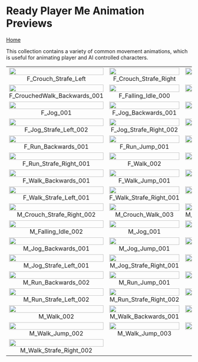 # Ready Player Me Animation Previews

[Home](../../../README.md)

This collection contains a variety of common movement animations, which is useful for animating player and AI controlled characters.

<table style="width: 100%; table-layout: fixed;">
<tr>
<td style="width: 33%;">
<img src="..\..\webp\locomotion\F_Crouch_Strafe_Left.webp" style="width:100%">
<div class="caption" align=middle> F_Crouch_Strafe_Left</div>
</td>
<td style="width: 33%;">
<img src="..\..\webp\locomotion\F_Crouch_Strafe_Right.webp" style="width:100%">
<div class="caption" align=middle> F_Crouch_Strafe_Right</div>
</td>
<td style="width: 33%;">
<img src="..\..\webp\locomotion\F_Crouch_Walk_001.webp" style="width:100%">
<div class="caption" align=middle> F_Crouch_Walk_001</div>
</td>
</tr>
<tr>
<td style="width: 33%;">
<img src="..\..\webp\locomotion\F_CrouchedWalk_Backwards_001.webp" style="width:100%">
<div class="caption" align=middle> F_CrouchedWalk_Backwards_001</div>
</td>
<td style="width: 33%;">
<img src="..\..\webp\locomotion\F_Falling_Idle_000.webp" style="width:100%">
<div class="caption" align=middle> F_Falling_Idle_000</div>
</td>
<td style="width: 33%;">
<img src="..\..\webp\locomotion\F_Falling_Idle_001.webp" style="width:100%">
<div class="caption" align=middle> F_Falling_Idle_001</div>
</td>
</tr>
<tr>
<td style="width: 33%;">
<img src="..\..\webp\locomotion\F_Jog_001.webp" style="width:100%">
<div class="caption" align=middle> F_Jog_001</div>
</td>
<td style="width: 33%;">
<img src="..\..\webp\locomotion\F_Jog_Backwards_001.webp" style="width:100%">
<div class="caption" align=middle> F_Jog_Backwards_001</div>
</td>
<td style="width: 33%;">
<img src="..\..\webp\locomotion\F_Jog_Jump_Small_001.webp" style="width:100%">
<div class="caption" align=middle> F_Jog_Jump_Small_001</div>
</td>
</tr>
<tr>
<td style="width: 33%;">
<img src="..\..\webp\locomotion\F_Jog_Strafe_Left_002.webp" style="width:100%">
<div class="caption" align=middle> F_Jog_Strafe_Left_002</div>
</td>
<td style="width: 33%;">
<img src="..\..\webp\locomotion\F_Jog_Strafe_Right_002.webp" style="width:100%">
<div class="caption" align=middle> F_Jog_Strafe_Right_002</div>
</td>
<td style="width: 33%;">
<img src="..\..\webp\locomotion\F_Run_001.webp" style="width:100%">
<div class="caption" align=middle> F_Run_001</div>
</td>
</tr>
<tr>
<td style="width: 33%;">
<img src="..\..\webp\locomotion\F_Run_Backwards_001.webp" style="width:100%">
<div class="caption" align=middle> F_Run_Backwards_001</div>
</td>
<td style="width: 33%;">
<img src="..\..\webp\locomotion\F_Run_Jump_001.webp" style="width:100%">
<div class="caption" align=middle> F_Run_Jump_001</div>
</td>
<td style="width: 33%;">
<img src="..\..\webp\locomotion\F_Run_Strafe_Left_001.webp" style="width:100%">
<div class="caption" align=middle> F_Run_Strafe_Left_001</div>
</td>
</tr>
<tr>
<td style="width: 33%;">
<img src="..\..\webp\locomotion\F_Run_Strafe_Right_001.webp" style="width:100%">
<div class="caption" align=middle> F_Run_Strafe_Right_001</div>
</td>
<td style="width: 33%;">
<img src="..\..\webp\locomotion\F_Walk_002.webp" style="width:100%">
<div class="caption" align=middle> F_Walk_002</div>
</td>
<td style="width: 33%;">
<img src="..\..\webp\locomotion\F_Walk_003.webp" style="width:100%">
<div class="caption" align=middle> F_Walk_003</div>
</td>
</tr>
<tr>
<td style="width: 33%;">
<img src="..\..\webp\locomotion\F_Walk_Backwards_001.webp" style="width:100%">
<div class="caption" align=middle> F_Walk_Backwards_001</div>
</td>
<td style="width: 33%;">
<img src="..\..\webp\locomotion\F_Walk_Jump_001.webp" style="width:100%">
<div class="caption" align=middle> F_Walk_Jump_001</div>
</td>
<td style="width: 33%;">
<img src="..\..\webp\locomotion\F_Walk_Jump_002.webp" style="width:100%">
<div class="caption" align=middle> F_Walk_Jump_002</div>
</td>
</tr>
<tr>
<td style="width: 33%;">
<img src="..\..\webp\locomotion\F_Walk_Strafe_Left_001.webp" style="width:100%">
<div class="caption" align=middle> F_Walk_Strafe_Left_001</div>
</td>
<td style="width: 33%;">
<img src="..\..\webp\locomotion\F_Walk_Strafe_Right_001.webp" style="width:100%">
<div class="caption" align=middle> F_Walk_Strafe_Right_001</div>
</td>
<td style="width: 33%;">
<img src="..\..\webp\locomotion\M_Crouch_Strafe_Left_002.webp" style="width:100%">
<div class="caption" align=middle> M_Crouch_Strafe_Left_002</div>
</td>
</tr>
<tr>
<td style="width: 33%;">
<img src="..\..\webp\locomotion\M_Crouch_Strafe_Right_002.webp" style="width:100%">
<div class="caption" align=middle> M_Crouch_Strafe_Right_002</div>
</td>
<td style="width: 33%;">
<img src="..\..\webp\locomotion\M_Crouch_Walk_003.webp" style="width:100%">
<div class="caption" align=middle> M_Crouch_Walk_003</div>
</td>
<td style="width: 33%;">
<img src="..\..\webp\locomotion\M_CrouchedWalk_Backwards_002.webp" style="width:100%">
<div class="caption" align=middle> M_CrouchedWalk_Backwards_002</div>
</td>
</tr>
<tr>
<td style="width: 33%;">
<img src="..\..\webp\locomotion\M_Falling_Idle_002.webp" style="width:100%">
<div class="caption" align=middle> M_Falling_Idle_002</div>
</td>
<td style="width: 33%;">
<img src="..\..\webp\locomotion\M_Jog_001.webp" style="width:100%">
<div class="caption" align=middle> M_Jog_001</div>
</td>
<td style="width: 33%;">
<img src="..\..\webp\locomotion\M_Jog_003.webp" style="width:100%">
<div class="caption" align=middle> M_Jog_003</div>
</td>
</tr>
<tr>
<td style="width: 33%;">
<img src="..\..\webp\locomotion\M_Jog_Backwards_001.webp" style="width:100%">
<div class="caption" align=middle> M_Jog_Backwards_001</div>
</td>
<td style="width: 33%;">
<img src="..\..\webp\locomotion\M_Jog_Jump_001.webp" style="width:100%">
<div class="caption" align=middle> M_Jog_Jump_001</div>
</td>
<td style="width: 33%;">
<img src="..\..\webp\locomotion\M_Jog_Jump_002.webp" style="width:100%">
<div class="caption" align=middle> M_Jog_Jump_002</div>
</td>
</tr>
<tr>
<td style="width: 33%;">
<img src="..\..\webp\locomotion\M_Jog_Strafe_Left_001.webp" style="width:100%">
<div class="caption" align=middle> M_Jog_Strafe_Left_001</div>
</td>
<td style="width: 33%;">
<img src="..\..\webp\locomotion\M_Jog_Strafe_Right_001.webp" style="width:100%">
<div class="caption" align=middle> M_Jog_Strafe_Right_001</div>
</td>
<td style="width: 33%;">
<img src="..\..\webp\locomotion\M_Run_001.webp" style="width:100%">
<div class="caption" align=middle> M_Run_001</div>
</td>
</tr>
<tr>
<td style="width: 33%;">
<img src="..\..\webp\locomotion\M_Run_Backwards_002.webp" style="width:100%">
<div class="caption" align=middle> M_Run_Backwards_002</div>
</td>
<td style="width: 33%;">
<img src="..\..\webp\locomotion\M_Run_Jump_001.webp" style="width:100%">
<div class="caption" align=middle> M_Run_Jump_001</div>
</td>
<td style="width: 33%;">
<img src="..\..\webp\locomotion\M_Run_Jump_002.webp" style="width:100%">
<div class="caption" align=middle> M_Run_Jump_002</div>
</td>
</tr>
<tr>
<td style="width: 33%;">
<img src="..\..\webp\locomotion\M_Run_Strafe_Left_002.webp" style="width:100%">
<div class="caption" align=middle> M_Run_Strafe_Left_002</div>
</td>
<td style="width: 33%;">
<img src="..\..\webp\locomotion\M_Run_Strafe_Right_002.webp" style="width:100%">
<div class="caption" align=middle> M_Run_Strafe_Right_002</div>
</td>
<td style="width: 33%;">
<img src="..\..\webp\locomotion\M_Walk_001.webp" style="width:100%">
<div class="caption" align=middle> M_Walk_001</div>
</td>
</tr>
<tr>
<td style="width: 33%;">
<img src="..\..\webp\locomotion\M_Walk_002.webp" style="width:100%">
<div class="caption" align=middle> M_Walk_002</div>
</td>
<td style="width: 33%;">
<img src="..\..\webp\locomotion\M_Walk_Backwards_001.webp" style="width:100%">
<div class="caption" align=middle> M_Walk_Backwards_001</div>
</td>
<td style="width: 33%;">
<img src="..\..\webp\locomotion\M_Walk_Jump_001.webp" style="width:100%">
<div class="caption" align=middle> M_Walk_Jump_001</div>
</td>
</tr>
<tr>
<td style="width: 33%;">
<img src="..\..\webp\locomotion\M_Walk_Jump_002.webp" style="width:100%">
<div class="caption" align=middle> M_Walk_Jump_002</div>
</td>
<td style="width: 33%;">
<img src="..\..\webp\locomotion\M_Walk_Jump_003.webp" style="width:100%">
<div class="caption" align=middle> M_Walk_Jump_003</div>
</td>
<td style="width: 33%;">
<img src="..\..\webp\locomotion\M_Walk_Strafe_Left_002.webp" style="width:100%">
<div class="caption" align=middle> M_Walk_Strafe_Left_002</div>
</td>
</tr>
<tr>
<td style="width: 33%;">
<img src="..\..\webp\locomotion\M_Walk_Strafe_Right_002.webp" style="width:100%">
<div class="caption" align=middle> M_Walk_Strafe_Right_002</div>
</td>
</tr>
</table>
